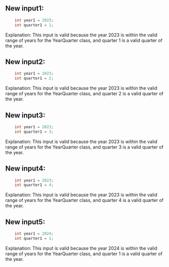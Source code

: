 ## New input1:
```java
    int year1 = 2023;
    int quarter1 = 1;
```
Explanation: This input is valid because the year 2023 is within the valid range of years for the YearQuarter class, and quarter 1 is a valid quarter of the year.

## New input2:
```java
    int year1 = 2023;
    int quarter1 = 2;
```
Explanation: This input is valid because the year 2023 is within the valid range of years for the YearQuarter class, and quarter 2 is a valid quarter of the year.

## New input3:
```java
    int year1 = 2023;
    int quarter1 = 3;
```
Explanation: This input is valid because the year 2023 is within the valid range of years for the YearQuarter class, and quarter 3 is a valid quarter of the year.

## New input4:
```java
    int year1 = 2023;
    int quarter1 = 4;
```
Explanation: This input is valid because the year 2023 is within the valid range of years for the YearQuarter class, and quarter 4 is a valid quarter of the year.

## New input5:
```java
    int year1 = 2024;
    int quarter1 = 1;
```
Explanation: This input is valid because the year 2024 is within the valid range of years for the YearQuarter class, and quarter 1 is a valid quarter of the year.
